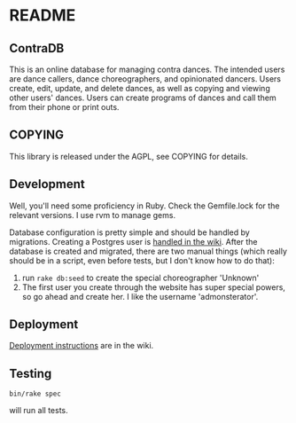 # README

## ContraDB

This is an online database for managing contra dances. The intended
users are dance callers, dance choreographers, and opinionated
dancers. Users create, edit, update, and delete dances, as well as
copying and viewing other users' dances. Users can create programs of
dances and call them from their phone or print outs. 

## COPYING

This library is released under the AGPL, see COPYING for details.

## Development

Well, you'll need some proficiency in Ruby. Check the Gemfile.lock for
the relevant versions. I use rvm to manage gems.

Database configuration is pretty simple and should be handled by
migrations. Creating a Postgres user is [handled in the wiki](https://github.com/contradb/contra/wiki/Setting-up-Postgres-for-Development-and-Testing).
After the database is created and migrated, there are two manual
things (which really should be in a script, even before tests, but I don't know how to do that):

1. run `rake db:seed` to create the special choreographer 'Unknown'
2. The first user you create through the website has super special
powers, so go ahead and create her. I like the username 'admonsterator'. 

## Deployment

[Deployment instructions](https://github.com/contradb/contra/wiki/Installing-new-git-version-onto-production-server) are in the wiki.

## Testing

    bin/rake spec

will run all tests. 
